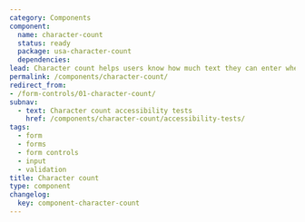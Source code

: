 ```yaml
---
category: Components
component:
  name: character-count
  status: ready
  package: usa-character-count
  dependencies:
lead: Character count helps users know how much text they can enter when there is a limit on the number of characters.
permalink: /components/character-count/
redirect_from:
- /form-controls/01-character-count/
subnav:
  - text: Character count accessibility tests
    href: /components/character-count/accessibility-tests/
tags:
  - form
  - forms
  - form controls
  - input
  - validation
title: Character count
type: component
changelog:
  key: component-character-count
---
```

